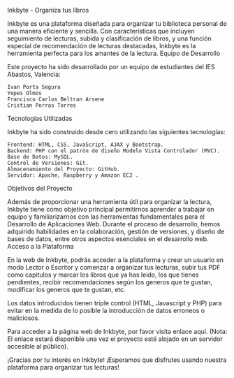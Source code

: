 Inkbyte - Organiza tus libros

Inkbyte es una plataforma diseñada para organizar tu biblioteca personal de una manera eficiente y sencilla. Con características que incluyen seguimiento de lecturas, subida y clasificación de libros, y una función especial de recomendación de lecturas destacadas, Inkbyte es la herramienta perfecta para los amantes de la lectura.
Equipo de Desarrollo

Este proyecto ha sido desarrollado por un equipo de estudiantes del IES Abastos, Valencia:

    Ivan Porta Segura
    Yepes Olmos
    Francisco Carlos Beltran Arsene
    Cristian Porras Torres

Tecnologías Utilizadas

Inkbyte ha sido construido desde cero utilizando las siguientes tecnologías:

    Frontend: HTML, CSS, JavaScript, AJAX y Bootstrap.
    Backend: PHP con el patrón de diseño Modelo Vista Controlador (MVC).
    Base de Datos: MySQL.
    Control de Versiones: Git.
    Almacenamiento del Proyecto: GitHub.
    Servidor: Apache, Raspberry y Amazon EC2 .

Objetivos del Proyecto

Además de proporcionar una herramienta útil para organizar la lectura, Inkbyte tiene como objetivo principal permitirnos aprender a trabajar en equipo y familiarizarnos con las herramientas fundamentales para el Desarrollo de Aplicaciones Web. Durante el proceso de desarrollo, hemos adquirido habilidades en la colaboración, gestión de versiones, y diseño de bases de datos, entre otros aspectos esenciales en el desarrollo web.
Acceso a la Plataforma

En la web de Inkbyte, podrás acceder a la plataforma y crear un usuario en modo Lector o Escritor y comenzar a organizar tus lecturas, subir tus PDF como capitulos y marcar los libros que ya has leido, los que tienes pendientes, recibir recomendaciones según los generos que te gustan, modificar los generos que te gustan, etc. 

Los datos introducidos tienen triple control (HTML, Javascript y PHP) para evitar en la medida de lo posible la introducción de datos erroneos o maliciosos.

Para acceder a la página web de Inkbyte, por favor visita enlace aquí. (Nota: El enlace estará disponible una vez el proyecto esté alojado en un servidor accesible al público).

¡Gracias por tu interés en Inkbyte! ¡Esperamos que disfrutes usando nuestra plataforma para organizar tus lecturas!